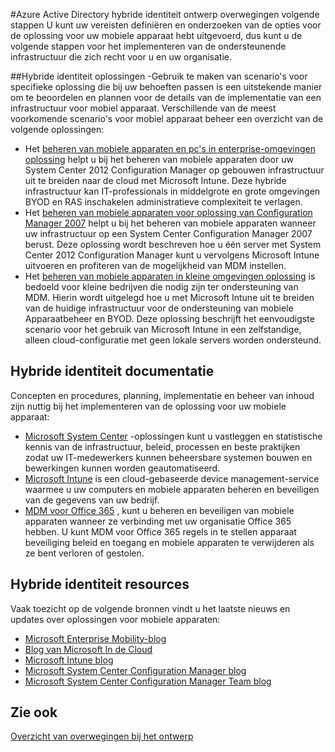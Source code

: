 <properties
    pageTitle="Azure Active Directory hybride identiteit ontwerp overwegingen - Vervolgstappen | Microsoft Azure"
    description="Een samenvatting en volgende stappen uit nadat u de gids voor overwegingen hybride identiteit hebt gelezen"
    documentationCenter=""
    services="active-directory"
    authors="billmath"
    manager="femila"
    editor=""/>

<tags
    ms.service="active-directory"
    ms.devlang="na"
    ms.topic="article"
    ms.tgt_pltfrm="na"
    ms.workload="identity" 
    ms.date="08/08/2016"
    ms.author="billmath"/>

#<a name="azure-active-directory-hybrid-identity-design-considerations--next-steps"></a>Azure Active Directory hybride identiteit ontwerp overwegingen volgende stappen
U kunt uw vereisten definiëren en onderzoeken van de opties voor de oplossing voor uw mobiele apparaat hebt uitgevoerd, dus kunt u de volgende stappen voor het implementeren van de ondersteunende infrastructuur die zich recht voor u en uw organisatie.

##<a name="hybrid-identity-solutions"></a>Hybride identiteit oplossingen
-Gebruik te maken van scenario's voor specifieke oplossing die bij uw behoeften passen is een uitstekende manier om te beoordelen en plannen voor de details van de implementatie van een infrastructuur voor mobiel apparaat. Verschillende van de meest voorkomende scenario's voor mobiel apparaat beheer een overzicht van de volgende oplossingen:

- Het [beheren van mobiele apparaten en pc's in enterprise-omgevingen oplossing](https://technet.microsoft.com/library/dn582037.aspx) helpt u bij het beheren van mobiele apparaten door uw System Center 2012 Configuration Manager op gebouwen infrastructuur uit te breiden naar de cloud met Microsoft Intune. Deze hybride infrastructuur kan IT-professionals in middelgrote en grote omgevingen BYOD en RAS inschakelen administratieve complexiteit te verlagen.
- Het [beheren van mobiele apparaten voor oplossing van Configuration Manager 2007](https://technet.microsoft.com/library/dn508400.aspx) helpt u bij het beheren van mobiele apparaten wanneer uw infrastructuur op een System Center Configuration Manager 2007 berust. Deze oplossing wordt beschreven hoe u één server met System Center 2012 Configuration Manager kunt u vervolgens Microsoft Intune uitvoeren en profiteren van de mogelijkheid van MDM instellen.
- Het [beheren van mobiele apparaten in kleine omgevingen oplossing](https://technet.microsoft.com/library/dn715906.aspx) is bedoeld voor kleine bedrijven die nodig zijn ter ondersteuning van MDM. Hierin wordt uitgelegd hoe u met Microsoft Intune uit te breiden van de huidige infrastructuur voor de ondersteuning van mobiele Apparaatbeheer en BYOD. Deze oplossing beschrijft het eenvoudigste scenario voor het gebruik van Microsoft Intune in een zelfstandige, alleen cloud-configuratie met geen lokale servers worden ondersteund.

## <a name="hybrid-identity-documentation"></a>Hybride identiteit documentatie
Concepten en procedures, planning, implementatie en beheer van inhoud zijn nuttig bij het implementeren van de oplossing voor uw mobiele apparaat:

- [Microsoft System Center](https://technet.microsoft.com/library/cc507089.aspx) -oplossingen kunt u vastleggen en statistische kennis van de infrastructuur, beleid, processen en beste praktijken zodat uw IT-medewerkers kunnen beheersbare systemen bouwen en bewerkingen kunnen worden geautomatiseerd.
- [Microsoft Intune](https://technet.microsoft.com/library/jj676587.aspx) is een cloud-gebaseerde device management-service waarmee u uw computers en mobiele apparaten beheren en beveiligen van de gegevens van uw bedrijf.
- [MDM voor Office 365](https://technet.microsoft.com/library/ms.o365.cc.devicepolicy.aspx) , kunt u beheren en beveiligen van mobiele apparaten wanneer ze verbinding met uw organisatie Office 365 hebben. U kunt MDM voor Office 365 regels in te stellen apparaat beveiliging beleid en toegang en mobiele apparaten te verwijderen als ze bent verloren of gestolen.

## <a name="hybrid-identity-resources"></a>Hybride identiteit resources
Vaak toezicht op de volgende bronnen vindt u het laatste nieuws en updates over oplossingen voor mobiele apparaten:

- [Microsoft Enterprise Mobility-blog](http://blogs.technet.com/b/enterprisemobility/)
- [Blog van Microsoft In de Cloud](http://blogs.technet.com/b/in_the_cloud/)
- [Microsoft Intune blog](http://blogs.technet.com/b/microsoftintune/)
- [Microsoft System Center Configuration Manager blog](http://blogs.technet.com/b/configurationmgr/)
- [Microsoft System Center Configuration Manager Team blog](http://blogs.technet.com/b/configmgrteam/)

## <a name="see-also"></a>Zie ook
[Overzicht van overwegingen bij het ontwerp](active-directory-hybrid-identity-design-considerations-overview.md)
